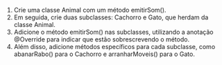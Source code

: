1.  Crie uma classe Animal com um método emitirSom().
2. Em seguida, crie duas subclasses: Cachorro e Gato, que herdam da classe Animal.
3. Adicione o método emitirSom() nas subclasses, utilizando a anotação @Override para indicar que estão sobrescrevendo o método.
4. Além disso, adicione métodos específicos para cada subclasse, como abanarRabo() para o Cachorro e arranharMoveis() para o Gato.